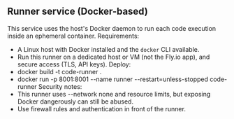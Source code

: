 Runner service (Docker-based)
--------------------------------
This service uses the host's Docker daemon to run each code execution inside an ephemeral container.
Requirements:
 - A Linux host with Docker installed and the `docker` CLI available.
 - Run this runner on a dedicated host or VM (not the Fly.io app), and secure access (TLS, API keys).
Deploy:
 - docker build -t code-runner .
 - docker run -p 8001:8001 --name runner --restart=unless-stopped code-runner
Security notes:
 - This runner uses --network none and resource limits, but exposing Docker dangerously can still be abused.
 - Use firewall rules and authentication in front of the runner.
